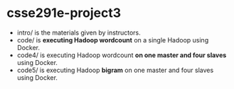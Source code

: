 # csse291e-project3
* intro/ is the materials given by instructors.
* code/ is **executing Hadoop wordcount** on a single Hadoop using Docker.
* code4/ is executing Hadoop wordcount **on one master and four slaves** using Docker.
* code5/ is executing Hadoop **bigram** on one master and four slaves using Docker.
